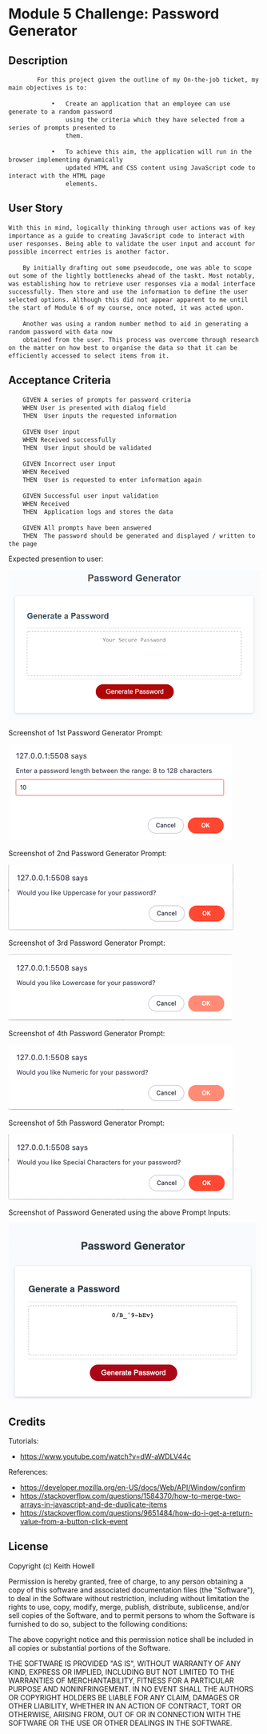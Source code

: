 # Module 5 Challenge: Password Generator

## Description
 
			For this project given the outline of my On-the-job ticket, my main objectives is to:
	
				•	Create an application that an employee can use generate to a random password 
					using the criteria which they have selected from a series of prompts presented to
					them. 

				•	To achieve this aim, the application will run in the browser implementing dynamically
					updated HTML and CSS content using JavaScript code to interact with the HTML page 
					elements.


## User Story

    With this in mind, logically thinking through user actions was of key importance as a guide to creating JavaScript code to interact with user responses. Being able to validate the user input and account for possible incorrect entries is another factor. 

		By initially drafting out some pseudocode, one was able to scope out some of the lightly bottlenecks ahead of the taskt. Most notably, was establishing how to retrieve user responses via a modal interface successfully. Then store and use the information to define the user selected options. Although this did not appear apparent to me until the start of Module 6 of my course, once noted, it was acted upon. 

		Another was using a random number method to aid in generating a random password with data now 
		obtained from the user. This process was overcome through research on the matter on how best to organise the data so that it can be efficiently accessed to select items from it.  


## Acceptance Criteria

        GIVEN A series of prompts for password criteria
		WHEN User is presented with dialog field  
		THEN  User inputs the requested information  

		GIVEN User input 
		WHEN Received successfully 
		THEN  User input should be validated 

		GIVEN Incorrect user input
		WHEN Received 
		THEN  User is requested to enter information again 

		GIVEN Successful user input validation 
		WHEN Received 
		THEN  Application logs and stores the data 

		GIVEN All prompts have been answered 
		THEN  The password should be generated and displayed / written to the page

Expected presention to user: 

![password generator demo](./assets/05-javascript-challenge-demo.png)

Screenshot of 1st Password Generator Prompt:

![password generator demo](./assets/1st-Prompt.png)

Screenshot of 2nd Password Generator Prompt:

![password generator demo](./assets/2nd-Prompt.png)

Screenshot of 3rd Password Generator Prompt:

![password generator demo](./assets/3rd-Prompt.png)

Screenshot of 4th Password Generator Prompt:

![password generator demo](./assets/4th-Prompt.png)

Screenshot of 5th Password Generator Prompt:

![password generator demo](./assets/5th-Prompt.png)

Screenshot of Password Generated using the above Prompt Inputs: 

![password generator demo](./assets/Password-Result.png)


## Credits

Tutorials: 

- https://www.youtube.com/watch?v=dW-aWDLV44c

References: 

- https://developer.mozilla.org/en-US/docs/Web/API/Window/confirm
- https://stackoverflow.com/questions/1584370/how-to-merge-two-arrays-in-javascript-and-de-duplicate-items
- https://stackoverflow.com/questions/9651484/how-do-i-get-a-return-value-from-a-button-click-event



## License 

Copyright (c) Keith Howell

Permission is hereby granted, free of charge, to any person obtaining a copy
of this software and associated documentation files (the "Software"), to deal
in the Software without restriction, including without limitation the rights
to use, copy, modify, merge, publish, distribute, sublicense, and/or sell
copies of the Software, and to permit persons to whom the Software is
furnished to do so, subject to the following conditions:

The above copyright notice and this permission notice shall be included in all
copies or substantial portions of the Software.

THE SOFTWARE IS PROVIDED "AS IS", WITHOUT WARRANTY OF ANY KIND, EXPRESS OR
IMPLIED, INCLUDING BUT NOT LIMITED TO THE WARRANTIES OF MERCHANTABILITY,
FITNESS FOR A PARTICULAR PURPOSE AND NONINFRINGEMENT. IN NO EVENT SHALL THE
AUTHORS OR COPYRIGHT HOLDERS BE LIABLE FOR ANY CLAIM, DAMAGES OR OTHER
LIABILITY, WHETHER IN AN ACTION OF CONTRACT, TORT OR OTHERWISE, ARISING FROM,
OUT OF OR IN CONNECTION WITH THE SOFTWARE OR THE USE OR OTHER DEALINGS IN THE
SOFTWARE.